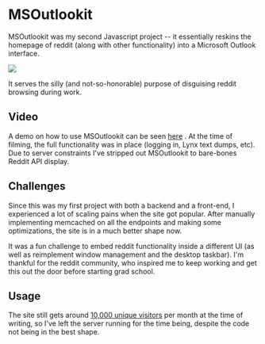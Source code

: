 # MSOutlookit

MSOutlookit was my second Javascript project -- it essentially reskins the homepage of reddit (along with other functionality) into a Microsoft Outlook interface.

<img src="https://petercottle.com/miscPics/msoutlookit.png"/>

It serves the silly (and not-so-honorable) purpose of disguising reddit browsing during work.

## Video

A demo on how to use MSOutlookit can be seen [here](https://www.youtube.com/watch?v=rGVhlxxu6oc) . At the time of filming, the full functionality was in place (logging in, Lynx text dumps, etc). Due to server constraints I've stripped out MSOutlookit to bare-bones Reddit API display.

## Challenges

Since this was my first project with both a backend and a front-end, I experienced a lot of scaling pains when the site got popular. After manually implementing memcached on all the endpoints and making some optimizations, the site is in a much better shape now.

It was a fun challenge to embed reddit functionality inside a different UI (as well as reimplement window management and the desktop taskbar). I'm thankful for the reddit community, who inspired me to keep working and get this out the door before starting grad school.

## Usage

The site still gets around [10,000 unique visitors](https://msoutlookit.com/awstats.html) per month at the time of writing, so I've left the server running for the time being, despite the code not being in the best shape.


